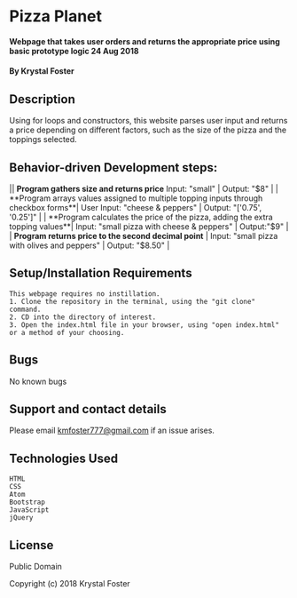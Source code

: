# Pizza Planet

#### Webpage that takes user orders and returns the appropriate price using basic prototype logic 24 Aug 2018
#### By Krystal Foster

## Description

Using for loops and constructors, this website parses user input and returns a price depending on different factors, such as the size of the pizza and the toppings selected.  

## Behavior-driven Development steps:

|| **Program gathers size and returns price** Input: "small" | Output: "$8" |
| **Program arrays values assigned to multiple topping inputs through checkbox forms**| User Input: "cheese & peppers" | Output: "['0.75', '0.25']" |
| **Program calculates the price of the pizza, adding the extra topping values**| Input: "small pizza with cheese & peppers" | Output:"$9" |
| **Program returns price to the second decimal point** | Input: "small pizza with olives and peppers" | Output: "$8.50" |


## Setup/Installation Requirements

    This webpage requires no instillation.
    1. Clone the repository in the terminal, using the "git clone" command.
    2. CD into the directory of interest.
    3. Open the index.html file in your browser, using "open index.html" or a method of your choosing.

## Bugs

No known bugs

## Support and contact details

Please email kmfoster777@gmail.com if an issue arises.

## Technologies Used

    HTML
    CSS
    Atom
    Bootstrap
    JavaScript
    jQuery

## License

Public Domain

Copyright (c) 2018 Krystal Foster
